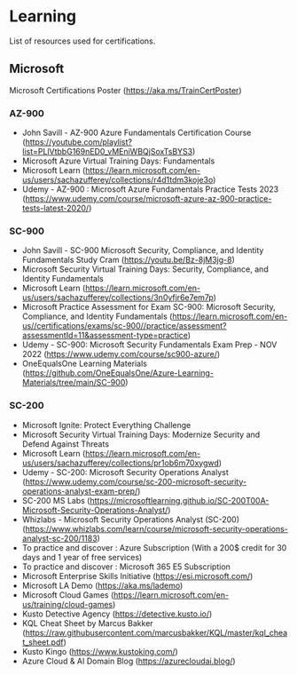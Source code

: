 # Learning

List of resources used for certifications.

## Microsoft
Microsoft Certifications Poster (https://aka.ms/TrainCertPoster)

### AZ-900
- John Savill - AZ-900 Azure Fundamentals Certification Course (https://youtube.com/playlist?list=PLlVtbbG169nED0_vMEniWBQjSoxTsBYS3)
- Microsoft Azure Virtual Training Days: Fundamentals
- Microsoft Learn (https://learn.microsoft.com/en-us/users/sachazufferey/collections/r4d1tdm3koje3o)
- Udemy - AZ-900 : Microsoft Azure Fundamentals Practice Tests 2023 (https://www.udemy.com/course/microsoft-azure-az-900-practice-tests-latest-2020/)

### SC-900
- John Savill - SC-900 Microsoft Security, Compliance, and Identity Fundamentals Study Cram (https://youtu.be/Bz-8jM3jg-8)
- Microsoft Security Virtual Training Days: Security, Compliance, and Identity Fundamentals
- Microsoft Learn (https://learn.microsoft.com/en-us/users/sachazufferey/collections/3n0yfjr6e7em7p)
- Microsoft Practice Assessment for Exam SC-900: Microsoft Security, Compliance, and Identity Fundamentals (https://learn.microsoft.com/en-us//certifications/exams/sc-900//practice/assessment?assessmentId=11&assessment-type=practice)
- Udemy - SC-900: Microsoft Security Fundamentals Exam Prep - NOV 2022 (https://www.udemy.com/course/sc900-azure/)
- OneEqualsOne Learning Materials (https://github.com/OneEqualsOne/Azure-Learning-Materials/tree/main/SC-900)

### SC-200
- Microsoft Ignite: Protect Everything Challenge
- Microsoft Security Virtual Training Days: Modernize Security and Defend Against Threats
- Microsoft Learn (https://learn.microsoft.com/en-us/users/sachazufferey/collections/pr1ob6m70xygwd)
- Udemy - SC-200: Microsoft Security Operations Analyst (https://www.udemy.com/course/sc-200-microsoft-security-operations-analyst-exam-prep/)
- SC-200 MS Labs (https://microsoftlearning.github.io/SC-200T00A-Microsoft-Security-Operations-Analyst/)
- Whizlabs - Microsoft Security Operations Analyst (SC-200) (https://www.whizlabs.com/learn/course/microsoft-security-operations-analyst-sc-200/1183)
- To practice and discover : Azure Subscription (With a 200$ credit for 30 days and 1 year of free services)
- To practice and discover : Microsoft 365 E5 Subscription
- Microsoft Enterprise Skills Initiative (https://esi.microsoft.com/) 
- Microsoft LA Demo (https://aka.ms/lademo)
- Microsoft Cloud Games (https://learn.microsoft.com/en-us/training/cloud-games)
- Kusto Detective Agency (https://detective.kusto.io/)
- KQL Cheat Sheet by Marcus Bakker (https://raw.githubusercontent.com/marcusbakker/KQL/master/kql_cheat_sheet.pdf)
- Kusto Kingo (https://www.kustoking.com/)
- Azure Cloud & AI Domain Blog (https://azurecloudai.blog/)

